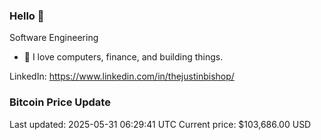 ### Hello 🤙  

Software Engineering

- 🔭 I love computers, finance, and building things.
  
LinkedIn: https://www.linkedin.com/in/thejustinbishop/  





























































































































































































































































































































































































































































































































































### Bitcoin Price Update
Last updated: 2025-05-31 06:29:41 UTC
Current price: $103,686.00 USD
